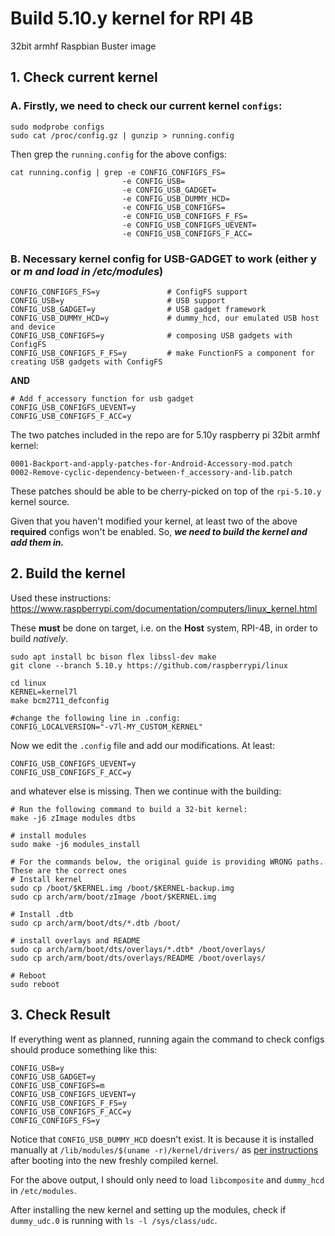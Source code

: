 # Build 5.10.y kernel for RPI 4B 

32bit armhf Raspbian Buster image

## 1. Check current kernel

###  A. Firstly, we need to check our current kernel `configs`:

```
sudo modprobe configs
sudo cat /proc/config.gz | gunzip > running.config
```

Then grep the `running.config` for the above configs:
```
cat running.config | grep -e CONFIG_CONFIGFS_FS= 
                         -e CONFIG_USB= 
                         -e CONFIG_USB_GADGET= 
                         -e CONFIG_USB_DUMMY_HCD= 
                         -e CONFIG_USB_CONFIGFS= 
                         -e CONFIG_USB_CONFIGFS_F_FS= 
                         -e CONFIG_USB_CONFIGFS_UEVENT= 
                         -e CONFIG_USB_CONFIGFS_F_ACC=
```

### B. Necessary kernel config for USB-GADGET to work (either y or *m and load in /etc/modules*)

```
CONFIG_CONFIGFS_FS=y               # ConfigFS support
CONFIG_USB=y                       # USB support
CONFIG_USB_GADGET=y                # USB gadget framework
CONFIG_USB_DUMMY_HCD=y             # dummy_hcd, our emulated USB host and device
CONFIG_USB_CONFIGFS=y              # composing USB gadgets with ConfigFS
CONFIG_USB_CONFIGFS_F_FS=y         # make FunctionFS a component for creating USB gadgets with ConfigFS
```

**AND**

```
# Add f_accessory function for usb gadget
CONFIG_USB_CONFIGFS_UEVENT=y
CONFIG_USB_CONFIGFS_F_ACC=y
```

The two patches included in the repo are for 5.10y raspberry pi 32bit armhf kernel:  
```
0001-Backport-and-apply-patches-for-Android-Accessory-mod.patch
0002-Remove-cyclic-dependency-between-f_accessory-and-lib.patch
```

These patches should be able to be cherry-picked on top of the `rpi-5.10.y` kernel source.

Given that you haven't modified your kernel, at least two of the above **required** configs won't be enabled. So, ***we need to build the kernel and add them in.*** 

## 2. Build the kernel 

Used these instructions: https://www.raspberrypi.com/documentation/computers/linux_kernel.html

These **must** be done on target, i.e. on the **Host** system, RPI-4B, in order to build *natively*. 

```
sudo apt install bc bison flex libssl-dev make
git clone --branch 5.10.y https://github.com/raspberrypi/linux

cd linux
KERNEL=kernel7l
make bcm2711_defconfig

#change the following line in .config:
CONFIG_LOCALVERSION="-v7l-MY_CUSTOM_KERNEL"

```

Now we edit the `.config` file and add our modifications. At least:
```
CONFIG_USB_CONFIGFS_UEVENT=y
CONFIG_USB_CONFIGFS_F_ACC=y
```

and whatever else is missing. Then we continue with the building:

```
# Run the following command to build a 32-bit kernel:
make -j6 zImage modules dtbs

# install modules
sudo make -j6 modules_install

# For the commands below, the original guide is providing WRONG paths. These are the correct ones
# Install kernel 
sudo cp /boot/$KERNEL.img /boot/$KERNEL-backup.img
sudo cp arch/arm/boot/zImage /boot/$KERNEL.img

# Install .dtb
sudo cp arch/arm/boot/dts/*.dtb /boot/

# install overlays and README
sudo cp arch/arm/boot/dts/overlays/*.dtb* /boot/overlays/
sudo cp arch/arm/boot/dts/overlays/README /boot/overlays/

# Reboot
sudo reboot
```

## 3. Check Result

If everything went as planned, running again the command to check configs should produce something like this: 

```
CONFIG_USB=y
CONFIG_USB_GADGET=y
CONFIG_USB_CONFIGFS=m
CONFIG_USB_CONFIGFS_UEVENT=y
CONFIG_USB_CONFIGFS_F_FS=y
CONFIG_USB_CONFIGFS_F_ACC=y
CONFIG_CONFIGFS_FS=y
```

Notice that `CONFIG_USB_DUMMY_HCD` doesn't exist. It is because it is installed manually at `/lib/modules/$(uname -r)/kernel/drivers/` as [per instructions](https://github.com/KreAch3R/aa-proxy-oap/blob/16f4c7f9a2fe108d42cd9adb5f29aae58695281d/kernel/modules/README.md) after booting into the new freshly compiled kernel. 

For the above output, I should only need to load `libcomposite` and `dummy_hcd` in `/etc/modules`.

After installing the new kernel and setting up the modules, check if `dummy_udc.0` is running with `ls -l /sys/class/udc`.